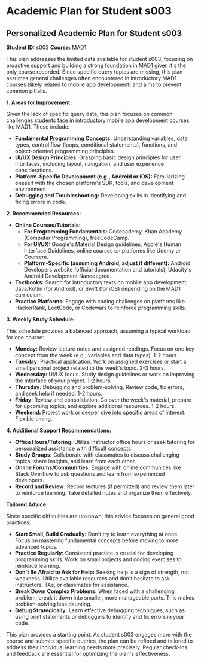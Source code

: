 # Academic Plan for Student s003

## Personalized Academic Plan for Student s003

**Student ID:** s003
**Course:** MAD1

This plan addresses the limited data available for student s003, focusing on proactive support and building a strong foundation in MAD1 given it's the only course recorded.  Since specific query topics are missing, this plan assumes general challenges often encountered in introductory MAD1 courses (likely related to mobile app development) and aims to prevent common pitfalls.

**1. Areas for Improvement:**

Given the lack of specific query data, this plan focuses on common challenges students face in introductory mobile app development courses like MAD1.  These include:

* **Fundamental Programming Concepts:**  Understanding variables, data types, control flow (loops, conditional statements), functions, and object-oriented programming principles.
* **UI/UX Design Principles:**  Grasping basic design principles for user interfaces, including layout, navigation, and user experience considerations.
* **Platform-Specific Development (e.g., Android or iOS):**  Familiarizing oneself with the chosen platform's SDK, tools, and development environment.
* **Debugging and Troubleshooting:** Developing skills in identifying and fixing errors in code.


**2. Recommended Resources:**

* **Online Courses/Tutorials:**
    * **For Programming Fundamentals:** Codecademy, Khan Academy (Computer Programming), freeCodeCamp.
    * **For UI/UX:** Google's Material Design guidelines, Apple's Human Interface Guidelines, online courses on platforms like Udemy or Coursera.
    * **Platform-Specific (assuming Android, adjust if different):**  Android Developers website (official documentation and tutorials), Udacity's Android Development Nanodegree.
* **Textbooks:** Search for introductory texts on mobile app development, Java/Kotlin (for Android), or Swift (for iOS) depending on the MAD1 curriculum.
* **Practice Platforms:**  Engage with coding challenges on platforms like HackerRank, LeetCode, or Codewars to reinforce programming skills.


**3. Weekly Study Schedule:**

This schedule provides a balanced approach, assuming a typical workload for one course:

* **Monday:** Review lecture notes and assigned readings.  Focus on one key concept from the week (e.g., variables and data types).  1-2 hours.
* **Tuesday:** Practical application. Work on assigned exercises or start a small personal project related to the week's topic. 2-3 hours.
* **Wednesday:**  UI/UX focus.  Study design guidelines or work on improving the interface of your project. 1-2 hours.
* **Thursday:**  Debugging and problem-solving.  Review code, fix errors, and seek help if needed.  1-2 hours.
* **Friday:**  Review and consolidation.  Go over the week's material, prepare for upcoming topics, and explore additional resources. 1-2 hours.
* **Weekend:**  Project work or deeper dive into specific areas of interest. Flexible timing.


**4. Additional Support Recommendations:**

* **Office Hours/Tutoring:**  Utilize instructor office hours or seek tutoring for personalized assistance with difficult concepts.
* **Study Groups:**  Collaborate with classmates to discuss challenging topics, share insights, and learn from each other.
* **Online Forums/Communities:**  Engage with online communities like Stack Overflow to ask questions and learn from experienced developers.
* **Record and Review:** Record lectures (if permitted) and review them later to reinforce learning.  Take detailed notes and organize them effectively.


**Tailored Advice:**

Since specific difficulties are unknown, this advice focuses on general good practices:

* **Start Small, Build Gradually:** Don't try to learn everything at once. Focus on mastering fundamental concepts before moving to more advanced topics.
* **Practice Regularly:**  Consistent practice is crucial for developing programming skills.  Work on small projects and coding exercises to reinforce learning.
* **Don't Be Afraid to Ask for Help:**  Seeking help is a sign of strength, not weakness.  Utilize available resources and don't hesitate to ask instructors, TAs, or classmates for assistance.
* **Break Down Complex Problems:**  When faced with a challenging problem, break it down into smaller, more manageable parts.  This makes problem-solving less daunting.
* **Debug Strategically:**  Learn effective debugging techniques, such as using print statements or debuggers to identify and fix errors in your code.


This plan provides a starting point.  As student s003 engages more with the course and submits specific queries, the plan can be refined and tailored to address their individual learning needs more precisely.  Regular check-ins and feedback are essential for optimizing the plan's effectiveness.